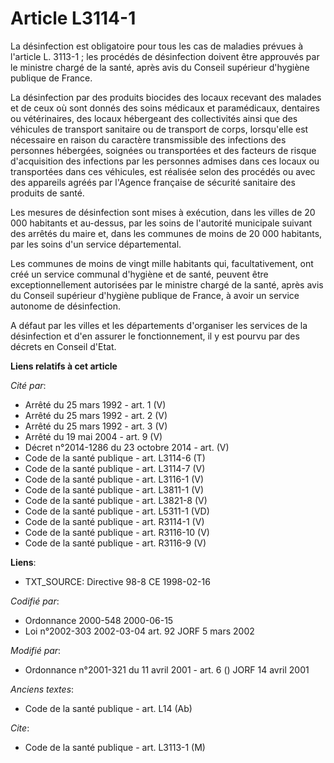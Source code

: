 # Article L3114-1

La désinfection est obligatoire pour tous les cas de maladies prévues à l'article L. 3113-1 ; les procédés de désinfection
doivent être approuvés par le ministre chargé de la santé, après avis du Conseil supérieur d'hygiène publique de France.

La désinfection par des produits biocides des locaux recevant des malades et de ceux où sont donnés des soins médicaux et
paramédicaux, dentaires ou vétérinaires, des locaux hébergeant des collectivités ainsi que des véhicules de transport
sanitaire ou de transport de corps, lorsqu'elle est nécessaire en raison du caractère transmissible des infections des
personnes hébergées, soignées ou transportées et des facteurs de risque d'acquisition des infections par les personnes
admises dans ces locaux ou transportées dans ces véhicules, est réalisée selon des procédés ou avec des appareils agréés par
l'Agence française de sécurité sanitaire des produits de santé.

Les mesures de désinfection sont mises à exécution, dans les villes de 20 000 habitants et au-dessus, par les soins de
l'autorité municipale suivant des arrêtés du maire et, dans les communes de moins de 20 000 habitants, par les soins d'un
service départemental.

Les communes de moins de vingt mille habitants qui, facultativement, ont créé un service communal d'hygiène et de santé,
peuvent être exceptionnellement autorisées par le ministre chargé de la santé, après avis du Conseil supérieur d'hygiène
publique de France, à avoir un service autonome de désinfection.

A défaut par les villes et les départements d'organiser les services de la désinfection et d'en assurer le fonctionnement, il
y est pourvu par des décrets en Conseil d'Etat.

**Liens relatifs à cet article**

_Cité par_:

  - Arrêté du 25 mars 1992 - art. 1 (V)
  - Arrêté du 25 mars 1992 - art. 2 (V)
  - Arrêté du 25 mars 1992 - art. 3 (V)
  - Arrêté du 19 mai 2004 - art. 9 (V)
  - Décret n°2014-1286 du 23 octobre 2014 - art. (V)
  - Code de la santé publique - art. L3114-6 (T)
  - Code de la santé publique - art. L3114-7 (V)
  - Code de la santé publique - art. L3116-1 (V)
  - Code de la santé publique - art. L3811-1 (V)
  - Code de la santé publique - art. L3821-8 (V)
  - Code de la santé publique - art. L5311-1 (VD)
  - Code de la santé publique - art. R3114-1 (V)
  - Code de la santé publique - art. R3116-10 (V)
  - Code de la santé publique - art. R3116-9 (V)

**Liens**:

  - TXT_SOURCE: Directive 98-8 CE 1998-02-16

_Codifié par_:

  - Ordonnance 2000-548 2000-06-15
  - Loi n°2002-303 2002-03-04 art. 92 JORF 5 mars 2002

_Modifié par_:

  - Ordonnance n°2001-321 du 11 avril 2001 - art. 6 () JORF 14 avril 2001

_Anciens textes_:

  - Code de la santé publique - art. L14 (Ab)

_Cite_:

  - Code de la santé publique - art. L3113-1 (M)
